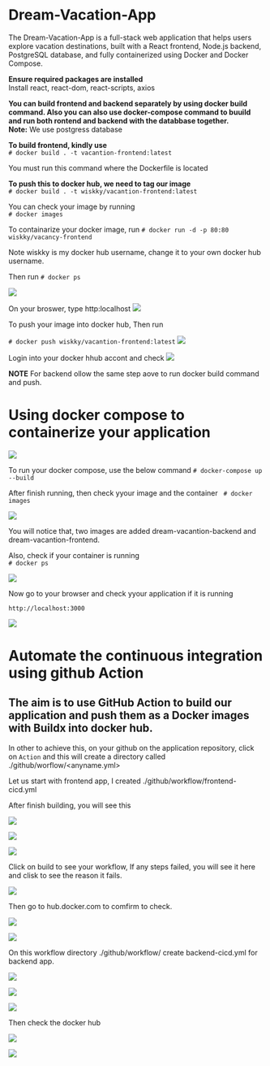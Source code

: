 # Dream-Vacation-App  
The Dream-Vacation-App is a full-stack web application that helps users explore vacation destinations, built with a React frontend, Node.js backend, PostgreSQL database, and fully containerized using Docker and Docker Compose.

**Ensure required packages are installed**  
Install react, react-dom, react-scripts, axios

**You can build frontend and backend separately by using docker build command. Also you can also use docker-compose command to buuild and run both rontend and backend with the databbase together.**    
**Note:** We use postgress database 

**To build frontend, kindly use**  
`# docker build . -t vacantion-frontend:latest `  

You must run this command where the Dockerfile is located

**To push this to docker hub, we need to tag our image**  
`# docker build . -t wiskky/vacantion-frontend:latest` 

You can check your image by running     
`# docker images`  

To containarize your docker image, run 
`# docker run -d -p 80:80 wiskky/vacancy-frontend`

Note wiskky is my docker hub username, change it to your own docker hub username. 

Then run `# docker ps`

![](kodecamp-devops/Dream-Vacation-App/.Image/DockerImages.JPG)  

On your broswer, type http:localhost
![](Dream-Vacation-App/.Image/frontendOutput.JPG)

To push your image into docker hub, Then run 

`# docker push wiskky/vacantion-frontend:latest` 
![](./Dream-Vacation-App/.Image/dockerpushh.JPG)

Login into your docker hhub accont and check 
![](./Dream-Vacation-App/.Image/DockerPush.JPG)

**NOTE** For backend ollow the same step aove to run docker build command and push.

# Using docker compose to containerize your application
![](Dream-Vacation-App/.Image/tree.JPG)

To run your docker compose, use the below command
`# docker-compose up --build`

After finish running, then check yyour image and the container
` # docker images`

![](Dream-Vacation-App/.Image/compose1.JPG)  

You will notice that, two images are added dream-vacantion-backend and dream-vacantion-frontend.

Also, check if your container is running  
`# docker ps`  

![](Dream-Vacation-App/.Image/compose2.JPG)  

Now go to your browser and check yyour application if it is running  

`http://localhost:3000`  

![](Dream-Vacation-App/.Image/Result.JPG)  


# Automate the continuous integration using github Action  

## The aim is to use GitHub Action to build our application and push them as a Docker images with Buildx into  docker hub.

In other to achieve this, on your github on the application repository, click on `Action` and this will create a directory called ./github/worflow/<anyname.yml> 

Let us start with frontend app,  I created ./github/workflow/frontend-cicd.yml

After finish building, you will see this 

![](Dream-Vacation-App/.Image/fd3.JPG)  

![](Dream-Vacation-App/.Image/fd2.JPG)  

![](Dream-Vacation-App/.Image/fd1.JPG)  

Click on build to see your workflow, If any steps failed, you will see it here and clisk to see the reason it fails. 

![](Dream-Vacation-App/.Image/fd5.JPG)

Then go to hub.docker.com to comfirm to check.

![](Dream-Vacation-App/.Image/DockerPush.JPG)  

![](Dream-Vacation-App/.Image/fd5.JPG)  

On this workflow directory ./github/workflow/ create backend-cicd.yml for backend app.

![](Dream-Vacation-App/.Image/bd1.JPG)  

![](Dream-Vacation-App/.Image/bd2.JPG) 

![](Dream-Vacation-App/.Image/bd4.JPG)

Then check the docker hub  

![](Dream-Vacation-App/.Image/bd5.JPG)  

![](Dream-Vacation-App/.Image/bd6.JPG)  
